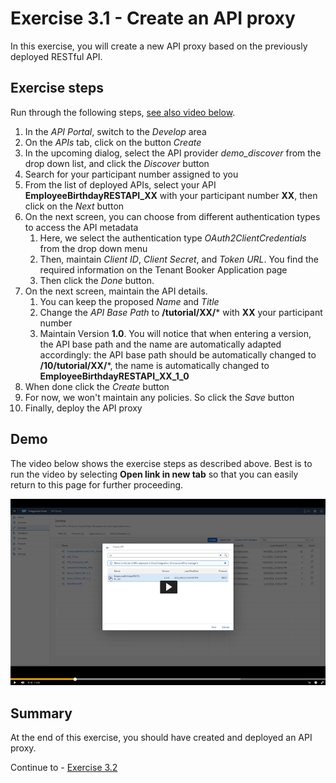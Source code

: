# Exercise 3.1 - Create an API proxy

In this exercise, you will create a new API proxy based on the previously deployed RESTful API.

## Exercise steps

Run through the following steps, [see also video below](#Demo).
1. In the *API Portal*, switch to the *Develop* area
2. On the *APIs* tab, click on the button *Create*
3. In the upcoming dialog, select the API provider *demo_discover* from the drop down list, and click the *Discover* button
4. Search for your participant number assigned to you
5. From the list of deployed APIs, select your API **EmployeeBirthdayRESTAPI_XX** with your participant number **XX**, then click on the *Next* button
6. On the next screen, you can choose from different authentication types to access the API metadata
   1. Here, we select the authentication type *OAuth2ClientCredentials* from the drop down menu
   2. Then, maintain *Client ID*, *Client Secret*, and *Token URL*. You find the required information on the Tenant Booker Application page
   3. Then click the *Done* button.
7. On the next screen, maintain the API details.
   1. You can keep the proposed *Name* and *Title*
   2. Change the *API Base Path* to **/tutorial/XX/*** with **XX** your participant number
   3. Maintain Version **1.0**. You will notice that when entering a version, the API base path and the name are automatically adapted accordingly: the API base path should be automatically changed to **/10/tutorial/XX/***, the name is automatically changed to **EmployeeBirthdayRESTAPI_XX_1_0**
8. When done click the *Create* button
9. For now, we won't maintain any policies. So click the *Save* button
10. Finally, deploy the API proxy

## Demo

The video below shows the exercise steps as described above. Best is to run the video by selecting **Open link in new tab** so that you can easily return to this page for further proceeding.

[![Create API video](/exercises/ex3/images/APIM_CreateAPIProxy_Thumbnail.png)](https://sapvideoa35699dc5.hana.ondemand.com/?entry_id=1_80z9vlnx)

## Summary

At the end of this exercise, you should have created and deployed an API proxy.

Continue to - [Exercise 3.2](/exercises/ex3/ex32)
